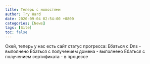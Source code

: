 ```yaml
---
title: Теперь с новостями
author: Try Hard
date: 2020-09-04 02:54:00 +0800
categories: [News]
tags: [Site]
toc: false
---
```


Окей, теперь у нас есть сайт
статус прогресса:
                 Ебаться с Dns - выполнено
                 Ебаться с получением домена - выполнено
                 Ебаться с получением сертификата - в процессе
